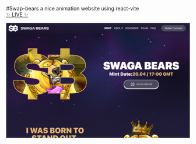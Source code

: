 #Swap-bears a nice animation website using react-vite </br>
[✨ LIVE ✨](https://inventory-management-system-mern.netlify.app/)

<img src="https://github.com/nurullah7733/swaga-bears-frontend/blob/main/download.png" />
